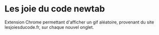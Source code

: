 # Les joie du code newtab

Extension Chrome permettant d'afficher un gif aléatoire, provenant du site lesjoiesducode.fr, sur chaque nouvel onglet.
